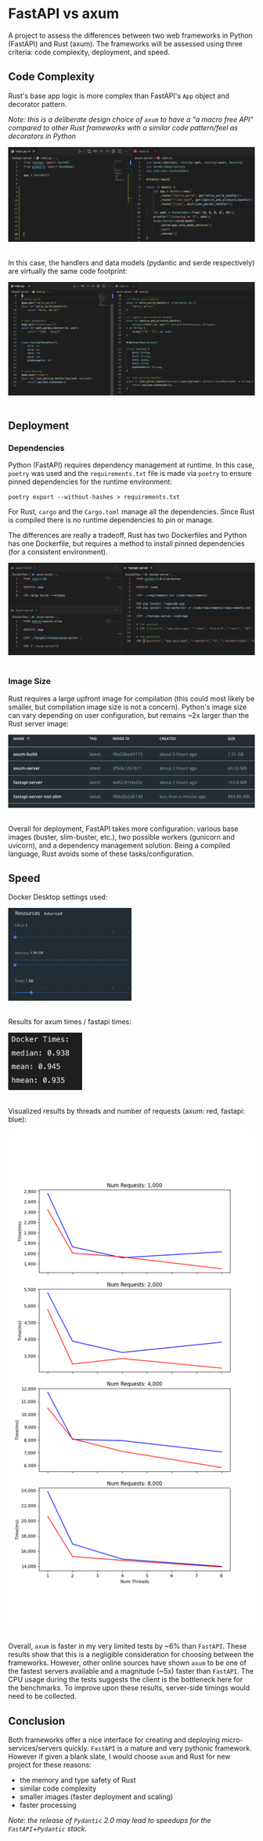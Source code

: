 # FastAPI vs axum
A project to assess the differences between two web frameworks in Python (FastAPI) and Rust (axum). The frameworks will be assessed using three criteria: code complexity, deployment, and speed.

## Code Complexity

Rust's base app logic is more complex than FastAPI's `App` object and decorator pattern. 

_Note: this is a deliberate design choice of `axum` to have a "a macro free API" compared to other Rust frameworks with a similar code pattern/feel as decorators in Python_

<img src="./assets/apps.png"/>
<br>
<br>

In this case, the handlers and data models (pydantic and serde respectively) are virtually the same code footprint:

<img src="./assets/handlers.png" />
<br>
<br>

## Deployment

### Dependencies
Python (FastAPI) requires dependency management at runtime. In this case, `poetry` was used and the `requirements.txt` file is made via `poetry` to ensure pinned dependencies for the runtime environment:

```shell
poetry export --without-hashes > requirements.txt
```

For Rust, `cargo` and the `Cargo.toml` manage all the dependencies. Since Rust is compiled there is no runtime dependencies to pin or manage.

The differences are really a tradeoff, Rust has two Dockerfiles and Python has one Dockerfile, but requires a method to install pinned dependencies (for a consistent environment).

<img src="./assets/dockerfiles.png" />
<br>
<br>

### Image Size

Rust requires a large upfront image for compilation (this could most likely be smaller, but compilation image size is not a concern). Python's image size can vary depending on user configuration, but remains ~2x larger than the Rust server image:

<img src="./assets/images.png" />
<br>
<br>

Overall for deployment, FastAPI takes more configuration: various base images (buster, slim-buster, etc.), two possible workers (gunicorn and uvicorn), and a dependency management solution. Being a compiled language, Rust avoids some of these tasks/configuration.

## Speed

Docker Desktop settings used:

<img src="./assets/docker-settings.png" width=50% />
<br>
<br>

Results for axum times / fastapi times:

<img src="./assets/docker-times.png" width=30% />
<br>
<br>

Visualized results by threads and number of requests (axum: red, fastapi: blue):

<img src="./assets/route_testing-times.png" />
<br>
<br>

Overall, `axum` is faster in my very limited tests by ~6% than `FastAPI`. These results show that this is a negligible consideration for choosing between the frameworks. However, other online sources have shown `axum` to be one of the fastest servers available and a magnitude (~5x) faster than `FastAPI`. The CPU usage during the tests suggests the client is the bottleneck here for the benchmarks. To improve upon these results, server-side timings would need to be collected.

## Conclusion 

Both frameworks offer a nice interface for creating and deploying micro-services/servers quickly. `FastAPI` is a mature and very pythonic framework. However if given a blank slate, I would choose `axum` and Rust for new project for these reasons:
- the memory and type safety of Rust
- similar code complexity
- smaller images (faster deployment and scaling)
- faster processing

_Note: the release of `Pydantic` 2.0 may lead to speedups for the `FastAPI`+`Pydantic` stack._